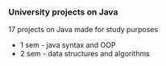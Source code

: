 ### University projects on Java
17 projects on Java made for study purposes
- 1 sem - java syntax and OOP
- 2 sem - data structures and algorithms
